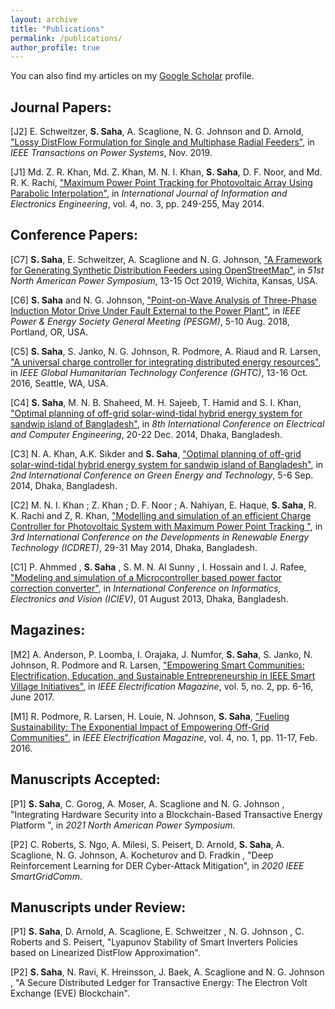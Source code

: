 ```yaml
---
layout: archive
title: "Publications"
permalink: /publications/
author_profile: true
---
```

<!--
{% if author.googlescholar %}
  You can also find my articles on <u><a href="{{author.googlescholar}}">my Google Scholar profile</a>.</u>
{% endif %}

{% include base_path %}
<!--
{% for post in site.publications reversed %}
  {% include archive-single.html %}
{% endfor %}
-->

You can also find my articles on my [Google Scholar](https://scholar.google.com/citations?user=5AF5FNEAAAAJ&hl=en) profile.

## Journal Papers:

[J2] E. Schweitzer, **S. Saha**, A. Scaglione, N. G. Johnson and D. Arnold, ["Lossy DistFlow Formulation for Single and Multiphase Radial Feeders"](https://ieeexplore.ieee.org/abstract/document/8907467), in *IEEE Transactions on Power Systems*, Nov. 2019. 

[J1] Md. Z. R. Khan, Md. Z. Khan, M. N. I. Khan, **S. Saha**, D. F. Noor, and Md. R. K. Rachi, ["Maximum Power Point Tracking for Photovoltaic Array Using Parabolic Interpolation"](http://www.ijiee.org/index.php?m=content&c=index&a=show&catid=45&id=475), in *International Journal of Information and Electronics Engineering*, vol. 4, no. 3, pp. 249-255, May 2014. 

## Conference Papers:

[C7] **S. Saha**, E. Schweitzer, A. Scaglione and N. G. Johnson, ["A Framework for Generating Synthetic Distribution Feeders using OpenStreetMap"](https://arxiv.org/pdf/1910.07673.pdf), in *51st North American Power Symposium*, 13-15 Oct 2019, Wichita, Kansas, USA. 

[C6] **S. Saha** and N. G. Johnson, ["Point-on-Wave Analysis of Three-Phase Induction Motor Drive Under Fault External to the Power Plant"](https://ieeexplore.ieee.org/document/8586031), in *IEEE Power & Energy Society General Meeting (PESGM)*, 5-10 Aug. 2018, Portland, OR, USA. 

[C5] **S. Saha**, S. Janko, N. G. Johnson, R. Podmore, A. Riaud and R. Larsen, ["A universal charge controller for integrating distributed energy resources"](https://ieeexplore.ieee.org/document/7857320), in *IEEE Global Humanitarian Technology Conference (GHTC)*, 13-16 Oct. 2016, Seattle, WA, USA. 

[C4] **S. Saha**, M. N. B. Shaheed, M. H. Sajeeb, T. Hamid and S. I. Khan, ["Optimal planning of off-grid solar-wind-tidal hybrid energy system for sandwip island of Bangladesh"](https://ieeexplore.ieee.org/document/6966658), in *8th International Conference on Electrical and Computer Engineering*, 20-22 Dec. 2014, Dhaka, Bangladesh. 

[C3] N. A. Khan, A.K. Sikder and **S. Saha**,  ["Optimal planning of off-grid solar-wind-tidal hybrid energy system for sandwip island of Bangladesh"](https://ieeexplore.ieee.org/document/6966658), in *2nd International Conference on Green Energy and Technology*, 5-6 Sep. 2014, Dhaka, Bangladesh. 

[C2]  M. N. I. Khan ; Z. Khan ; D. F. Noor ; A. Nahiyan, E. Haque, **S. Saha**, R. K. Rachi and Z, R. Khan, ["Modelling and simulation of an efficient Charge Controller for Photovoltaic System with Maximum Power Point Tracking "](https://ieeexplore.ieee.org/document/6861672), in *3rd International Conference on the Developments in Renewable Energy Technology (ICDRET)*, 29-31 May 2014, Dhaka, Bangladesh. 
 
[C1]  P. Ahmmed , **S. Saha** , S. M. N. Al Sunny , I. Hossain and I. J. Rafee, ["Modeling and simulation of a Microcontroller based power factor correction converter"](https://ieeexplore.ieee.org/document/6572713), in *International Conference on Informatics, Electronics and Vision (ICIEV)*, 01 August 2013, Dhaka, Bangladesh.
 
## Magazines:

[M2]  A. Anderson, P. Loomba, I. Orajaka, J. Numfor, **S. Saha**, S. Janko, N. Johnson, R. Podmore and R. Larsen, ["Empowering Smart Communities: Electrification, Education, and Sustainable Entrepreneurship in IEEE Smart Village Initiatives"](https://ieeexplore.ieee.org/document/7942258), in *IEEE Electrification Magazine*, vol. 5, no. 2, pp. 6-16, June 2017. 

[M1]  R. Podmore, R. Larsen, H. Louie, N. Johnson, **S. Saha**, ["Fueling Sustainability: The Exponential Impact of Empowering Off-Grid Communities"](https://ieeexplore.ieee.org/document/7420794), in *IEEE Electrification Magazine*, vol. 4, no. 1, pp. 11-17, Feb. 2016. 

<!-- ## Manuscripts under Review:
 
[R1] D. Arnold, **S. Saha**, C. Roberts, A. Scaglione, N. G. Johnson, and S. Peisert, "	Adaptive Control of Smart Inverters for Distribution Grid Cybersecurity", in *IEEE Transactions on Power Systems*, Oct. 2019. -->
 
<!-- [R1] N. Ravi, **S. Saha**, A. Scaglione and N. G. Johnson, "	Keeping Them Honest: a Trustless Multi-Agent Algorithm to Validate Transactions Cleared on Blockchain using Physical Sensors" , in *American Control Conference*, Sep. 2019. -->

## Manuscripts Accepted:
 
[P1] **S. Saha**, C. Gorog, A. Moser, A. Scaglione and N. G. Johnson , "Integrating Hardware Security into a Blockchain-Based Transactive Energy Platform ", in *2021 North American Power Symposium*.

[P2] C. Roberts, S. Ngo, A. Milesi, S. Peisert, D. Arnold, **S. Saha**, A. Scaglione, N. G. Johnson, A. Kocheturov and D. Fradkin , "Deep Reinforcement Learning for DER Cyber-Attack Mitigation", in *2020 IEEE SmartGridComm*.

  
## Manuscripts under Review:
 
[P1] **S. Saha**, D. Arnold, A. Scaglione, E. Schweitzer , N. G. Johnson , C. Roberts and S. Peisert, "Lyapunov Stability of Smart Inverters Policies based on Linearized DistFlow Approximation".

[P2] **S. Saha**, N. Ravi, K. Hreinsson, J. Baek, A. Scaglione and N. G. Johnson , "A Secure Distributed Ledger for Transactive Energy: The Electron Volt Exchange (EVE) Blockchain".


